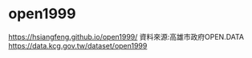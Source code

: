 # open1999  
https://hsiangfeng.github.io/open1999/ 
資料來源:高雄市政府OPEN.DATA  
https://data.kcg.gov.tw/dataset/open1999  
